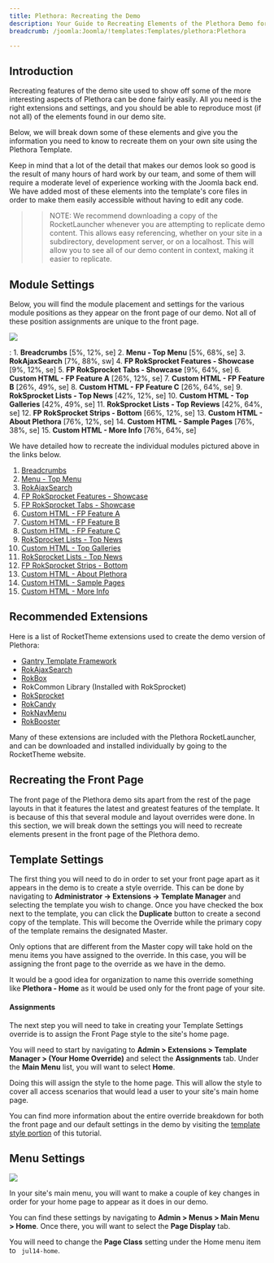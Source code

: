 ```yaml
---
title: Plethora: Recreating the Demo
description: Your Guide to Recreating Elements of the Plethora Demo for Joomla
breadcrumb: /joomla:Joomla/!templates:Templates/plethora:Plethora

---
```


Introduction
-----

Recreating features of the demo site used to show off some of the more interesting aspects of Plethora can be done fairly easily. All you need is the right extensions and settings, and you should be able to reproduce most (if not all) of the elements found in our demo site.

Below, we will break down some of these elements and give you the information you need to know to recreate them on your own site using the Plethora Template.

Keep in mind that a lot of the detail that makes our demos look so good is the result of many hours of hard work by our team, and some of them will require a moderate level of experience working with the Joomla back end. We have added most of these elements into the template's core files in order to make them easily accessible without having to edit any code.

>> NOTE: We recommend downloading a copy of the RocketLauncher whenever you are attempting to replicate demo content. This allows easy referencing, whether on your site in a subdirectory, development server, or on a localhost. This will allow you to see all of our demo content in context, making it easier to replicate.

Module Settings
-----


Below, you will find the module placement and settings for the various module positions as they appear on the front page of our demo. Not all of these position assignments are unique to the front page.

![][template2]

:   1. **Breadcrumbs**  [5%, 12%, se]
    2. **Menu - Top Menu**  [5%, 68%, se]
    3. **RokAjaxSearch**  [7%, 88%, sw]
    4. **FP RokSprocket Features - Showcase**  [9%, 12%, se]
    5. **FP RokSprocket Tabs - Showcase**  [9%, 64%, se]
    6. **Custom HTML - FP Feature A**  [26%, 12%, se]
    7. **Custom HTML - FP Feature B**  [26%, 49%, se]
    8. **Custom HTML - FP Feature C**  [26%, 64%, se]
    9. **RokSprocket Lists - Top News**  [42%, 12%, se]
    10. **Custom HTML - Top Galleries**  [42%, 49%, se]
    11. **RokSprocket Lists - Top Reviews**  [42%, 64%, se]
    12. **FP RokSprocket Strips - Bottom** [66%, 12%, se]
    13. **Custom HTML - About Plethora** [76%, 12%, se]
    14. **Custom HTML - Sample Pages** [76%, 38%, se]
    15. **Custom HTML - More Info** [76%, 64%, se]

We have detailed how to recreate the individual modules pictured above in the links below.

1. [Breadcrumbs][module1]
2. [Menu - Top Menu][module2]
3. [RokAjaxSearch][module3]
4. [FP RokSprocket Features - Showcase][module4]
5. [FP RokSprocket Tabs - Showcase][module5]
6. [Custom HTML - FP Feature A][module6]
7. [Custom HTML - FP Feature B][module7]
8. [Custom HTML - FP Feature C][module8]
9. [RokSprocket Lists - Top News][module9]
10. [Custom HTML - Top Galleries][module10]
11. [RokSprocket Lists - Top News][module11]
12. [FP RokSprocket Strips - Bottom][module12]
13. [Custom HTML - About Plethora][module13]
14. [Custom HTML - Sample Pages][module14]
15. [Custom HTML - More Info][module15]

Recommended Extensions
-----

Here is a list of RocketTheme extensions used to create the demo version of Plethora:

* [Gantry Template Framework][gantry]
* [RokAjaxSearch][rokajaxsearch]
* [RokBox][rokbox]
* RokCommon Library (Installed with RokSprocket)
* [RokSprocket][roksprocket]
* [RokCandy][rokcandy]
* [RokNavMenu][roknavmenu]
* [RokBooster][rokbooster]

Many of these extensions are included with the Plethora RocketLauncher, and can be downloaded and installed individually by going to the RocketTheme website.

Recreating the Front Page
-----

The front page of the Plethora demo sits apart from the rest of the page layouts in that it features the latest and greatest features of the template. It is because of this that several module and layout overrides were done. In this section, we will break down the settings you will need to recreate elements present in the front page of the Plethora demo.

Template Settings
-----

The first thing you will need to do in order to set your front page apart as it appears in the demo is to create a style override. This can be done by navigating to **Administrator -> Extensions -> Template Manager** and selecting the template you wish to change.  Once you have checked the box next to the template, you can click the **Duplicate** button to create a second copy of the template. This will become the Override while the primary copy of the template remains the designated Master.

Only options that are different from the Master copy will take hold on the menu items you have assigned to the override. In this case, you will be assigning the front page to the override as we have in the demo.

It would be a good idea for organization to name this override something like **Plethora - Home** as it would be used only for the front page of your site.

#### Assignments

The next step you will need to take in creating your Template Settings override is to assign the Front Page style to the site's home page. 

You will need to start by navigating to **Admin > Extensions > Template Manager > (Your Home Override)** and select the **Assignments** tab. Under the **Main Menu** list, you will want to select **Home**.

Doing this will assign the style to the home page. This will allow the style to cover all access scenarios that would lead a user to your site's main home page.

You can find more information about the entire override breakdown for both the front page and our default settings in the demo by visiting the [template style portion][demooverride] of this tutorial.

Menu Settings
-----

![][mainmenu]

In your site's main menu, you will want to make a couple of key changes in order for your home page to appear as it does in our demo.

You can find these settings by navigating to **Admin > Menus > Main Menu > Home**. Once there, you will want to select the **Page Display** tab.

You will need to change the **Page Class** setting under the Home menu item to ` jul14-home`.

[gantry]: http://gantry-framework.org/download
[rokajaxsearch]: http://www.rockettheme.com/joomla/extensions/rokajaxsearch
[rokbox]: http://www.rockettheme.com/joomla/extensions/rokbox
[roksprocket]: http://www.rockettheme.com/joomla/extensions/roksprocket
[template2]: assets/plethora2.jpeg
[demooverride]: demo_override.md
[roknavmenu]: http://www.rockettheme.com/joomla/extensions/roknavmenu
[rokbooster]: http://www.rockettheme.com/joomla/extensions/rokbooster
[rokcandy]: http://www.rockettheme.com/joomla/extensions/rokcandy
[module1]: demo_module_1.md
[module2]: demo_module_2.md
[module3]: demo_module_3.md
[module4]: demo_module_4.md
[module5]: demo_module_5.md
[module6]: demo_module_6.md
[module7]: demo_module_7.md
[module8]: demo_module_8.md
[module9]: demo_module_9.md
[module10]: demo_module_10.md
[module11]: demo_module_11.md
[module12]: demo_module_12.md
[module13]: demo_module_13.md
[module14]: demo_module_14.md
[module15]: demo_module_15.md
[module16]: demo_module_16.md
[module17]: demo_module_17.md
[mainmenu]: assets/menu_1.jpeg
[article]: assets/article.jpg
[demo11]: assets/demo_10.jpeg
[mobile]: assets/mobilemenu.jpeg
[mobile2]: mobilemenu.md
[sidepanelmodule]: demo_module_10.md
[sidepanel]: assets/sidepanel.jpeg
